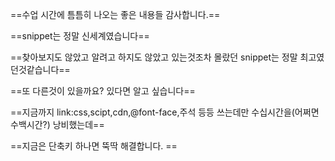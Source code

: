 <!-- 여기에 2주차 회고 내용을 작성해주세요 -->

==수업 시간에 틈틈히 나오는 좋은 내용들 감사합니다.==

==snippet는 정말 신세계였습니다==

==찾아보지도 않았고 알려고 하지도 않았고 있는것조차 몰랐던 snippet는 정말 최고였던것같습니다==

==또 다른것이 있을까요? 있다면 알고 싶습니다==

==지금까지 link:css,scipt,cdn,@font-face,주석 등등 쓰는데만 수십시간을(어쩌면 수백시간?) 낭비했는데==

==지금은 단축키 하나면 뚝딱 해결합니다. ==



